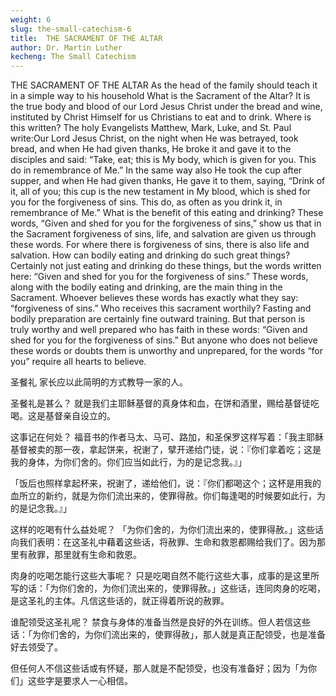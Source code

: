 ```yaml
---
weight: 6
slug: the-small-catechism-6
title:  THE SACRAMENT OF THE ALTAR
author: Dr. Martin Luther
kecheng: The Small Catechism
---
```


THE SACRAMENT OF THE ALTAR
As the head of the family should teach it in a simple way to his household
What is the Sacrament of the Altar?
It is the true body and blood of our Lord Jesus Christ under the bread and wine, instituted by Christ Himself for us Christians to eat and to drink.
Where is this written?
The holy Evangelists Matthew, Mark, Luke, and St. Paul write:Our Lord Jesus Christ, on the night when He was betrayed, took bread, and when He had given thanks, He broke it and gave it to the disciples and said: “Take, eat; this is My body, which is given for you. This do in remembrance of Me.”
In the same way also He took the cup after supper, and when He had given thanks, He gave it to them, saying, “Drink of it, all of you; this cup is the new testament in My blood, which is shed for you for the forgiveness of sins. This do, as often as you drink it, in remembrance of Me.”
What is the benefit of this eating and drinking?
These words, “Given and shed for you for the forgiveness of sins,” show us that in the Sacrament forgiveness of sins, life, and salvation are given us through these words. For where there is forgiveness of sins, there is also life and salvation.
How can bodily eating and drinking do such great things?
Certainly not just eating and drinking do these things, but the words written here: “Given and shed for you for the forgiveness of sins.” These words, along with the bodily eating and drinking, are the main thing in the Sacrament. Whoever believes these words has exactly what they say: “forgiveness of sins.”
Who receives this sacrament worthily?
Fasting and bodily preparation are certainly fine outward training. But that person is truly worthy and well prepared who has faith in these words: “Given and shed for you for the forgiveness of sins.”
But anyone who does not believe these words or doubts them is unworthy and unprepared, for the words “for you” require all hearts to believe.

圣餐礼
家长应以此简明的方式教导一家的人。

圣餐礼是甚么？
就是我们主耶稣基督的真身体和血，在饼和酒里，赐给基督徒吃喝。这是基督亲自设立的。

这事记在何处？
福音书的作者马太、马可、路加，和圣保罗这样写着：「我主耶稣基督被卖的那一夜，拿起饼来，祝谢了，擘开递给门徒，说：『你们拿着吃；这是我的身体，为你们舍的。你们应当如此行，为的是记念我。』」

「饭后也照样拿起杯来，祝谢了，递给他们，说：『你们都喝这个；这杯是用我的血所立的新约，就是为你们流出来的，使罪得赦。你们每逢喝的时候要如此行，为的是记念我。』」

这样的吃喝有什么益处呢？
「为你们舍的，为你们流出来的，使罪得赦。」这些话向我们表明：在这圣礼中藉着这些话，将赦罪、生命和救恩都赐给我们了。因为那里有赦罪，那里就有生命和救恩。

肉身的吃喝怎能行这些大事呢？
只是吃喝自然不能行这些大事，成事的是这里所写的话：「为你们舍的，为你们流出来的，使罪得赦。」这些话，连同肉身的吃喝，是这圣礼的主体。凡信这些话的，就正得着所说的赦罪。

谁配领受这圣礼呢？
禁食与身体的准备当然是良好的外在训练。但人若信这些话：「为你们舍的，为你们流出来的，使罪得赦」，那人就是真正配领受，也是准备好去领受了。

但任何人不信这些话或有怀疑，那人就是不配领受，也没有准备好；因为「为你们」这些字是要求人一心相信。
